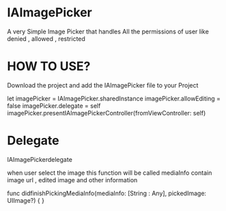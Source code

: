 # IAImagePicker

A very Simple Image Picker that handles All the permissions of user like denied , allowed , restricted

# HOW TO USE?
Download the project and add the IAImagePicker file to your Project


let imagePicker = IAImagePicker.sharedInstance
imagePicker.allowEditing = false
imagePicker.delegate = self
imagePicker.presentIAImagePickerController(fromViewController: self)

# Delegate

IAImagePickerdelegate

when user select the image this function will be called mediaInfo contain image url ,  edited image and other information


func didfinishPickingMediaInfo(mediaInfo: [String : Any], pickedImage: UIImage?) {
}
